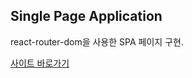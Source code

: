 

## Single Page Application


react-router-dom을 사용한 SPA 페이지 구현.


[사이트 바로가기](https://simseonbeom.github.io/react-spa)


